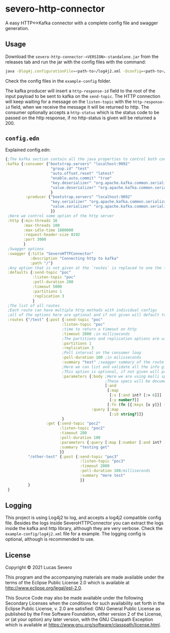 # severo-http-connector

A easy HTTP<->Kafka connector with a complete config file and swagger generation.

## Usage

Download the `severo-http-connector-<VERSION>-standalone.jar` from the releases tab and run the jar with the config files with the command:

```bash
java -Dlog4j.configurationFile=<path-to>/log4j2.xml -Dconfig=<path-to>/config.edn -jar target/severo-http-connector-1.0.0-standalone.jar
```
Check the config files in the `example-config` folder.

The kafka producer will insert a `http-response-id` field to the root of the input payload to be sent to kafka on the `send-topic`.
The HTTP connection will keep waiting for a message on the `listen-topic` with the `http-response-id` field, when we receive the message it will be returned to http.
The consumer optionally accepts a `http-status` which is the status code to be passed on the http response, if no http-status is given will be returned a 200.

## `config.edn`

Explained config.edn:
```clojure
{;The kafka section contain all the java properties to control both consumer and producer. The same as the property files.
:kafka {:consumer {"bootstrap.servers" "localhost:9092" 
                    "group.id" "test"
                    "auto.offset.reset" "latest"
                    "enable.auto.commit" "true"
                    "key.deserializer" "org.apache.kafka.common.serialization.StringDeserializer"
                    "value.deserializer" "org.apache.kafka.common.serialization.StringDeserializer"
                    }
         :producer {"bootstrap.servers" "localhost:9092"
                    "key.serializer" "org.apache.kafka.common.serialization.StringSerializer"
                    "value.serializer" "org.apache.kafka.common.serialization.StringSerializer"
                    }}
 ;Here we control some option of the http server
 :http {:min-threads 16
        :max-threads 100
        :max-idle-time 1800000 
        :request-header-size 8192
        :port 3000
        }
 ;Swagger options
 :swagger {:title "SeveroHTTPConnector"
           :description "Connecting http to kafka"
           :path "/"}
 ;Any option that is not given at the `routes` is replaced to one the these default values
 :defaults {:send-topic "poc"
            :listen-topic "poc"
            :poll-duration 200
            :timeout 5000
            :partitions 1
            :replication 3
            }
 ;The list of all routes
 ;Each route can have multiple http methods with individual configs
 ;all of the options here are optional and if not given will default to the values above.
 :routes {"/test" {:post {:send-topic "poc"
                         :listen-topic "poc"
                         ;time to return a timeout on http
                         :timeout 2000 ;in milliseconds
                         ;The partitions and replication options are used to create the topic if it does not exist. If exists it will do nothing.
                         :partitions 1
                         :replication 3
                         ;Poll interval on the consumer loop
                         :poll-duration 100 ;in milisseconds 
                         :summary "test" ;swagger summary of the route
                         ;Here we can list and validate all the info given to the route.
                         ;This option is optional, if not given will pass the input to kafka without any validation
                         :parameters {:body ;Here we are using malli specs.
                                            ;These specs will be documented on swagger
                                            [:and
                                             [:map
                                              [:x [:and int? [:> 6]]]
                                              [:y number?]]
                                             [:fn (fn [{:keys [x y]}] (> x y))]]
                                      :query [:map
                                              [:id string?]]}
                         }
                  :get {:send-topic "poc2"
                        :listen-topic "poc2"
                        :timeout 200
                        :poll-duration 100
                        :parameters {:query [:map [:number [:and int? [:> 6]]]]}
                        :summary "testing get"
                        }}
          "/other-test" {:post {:send-topic "poc3"
                                 :listen-topic "poc3"
                                 :timeout 2000
                                 :poll-duration 100;milliseconds
                                 :summary "more test"
                                 }}
          }
 }

```

## Logging

This project is using Log4j2 to log, and accepts a log4j2 compatible config file.
Besides the logs inside SeveroHTTPConnector you can extract the logs inside the kafka and http library, although they are very verbose.
Check the `example-config/log4j2.xml` file for a example.
The logging config is optional, although is recommended to use.

## License

Copyright © 2021 Lucas Severo

This program and the accompanying materials are made available under the
terms of the Eclipse Public License 2.0 which is available at
http://www.eclipse.org/legal/epl-2.0.

This Source Code may also be made available under the following Secondary
Licenses when the conditions for such availability set forth in the Eclipse
Public License, v. 2.0 are satisfied: GNU General Public License as published by
the Free Software Foundation, either version 2 of the License, or (at your
option) any later version, with the GNU Classpath Exception which is available
at https://www.gnu.org/software/classpath/license.html.
